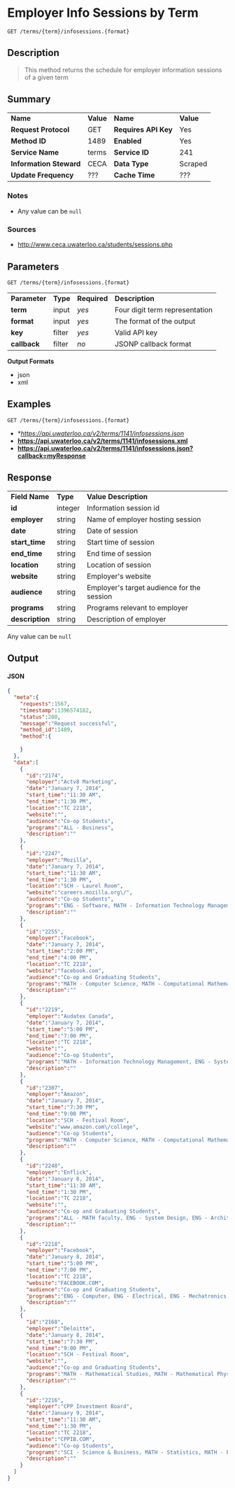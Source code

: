 # Employer Info Sessions by Term

```
GET /terms/{term}/infosessions.{format}
```

## Description

> This method returns the schedule for employer information sessions of a given term

## Summary

<table>
  <tr>
    <td><b>Name</b></td>
    <td><b>Value</b></td>
    <td><b><b>Name</b></b></td>
    <td><b>Value</b></td>
  </tr>
  <tr>
    <td><b>Request Protocol</b></td>
    <td>GET</td>
    <td><b>Requires API Key</b></td>
    <td>Yes</td>
  </tr>
  <tr>
    <td><b>Method ID</b></td>
    <td>1489</td>
    <td><b>Enabled</b></td>
    <td>Yes</td>
  </tr>
  <tr>
    <td><b>Service Name</b></td>
    <td>terms</td>
    <td><b>Service ID</b></td>
    <td>241</td>
  </tr>
  <tr>
    <td><b>Information Steward</b></td>
    <td>CECA</td>
    <td><b>Data Type</b></td>
    <td>Scraped</td>
  </tr>
  <tr>
    <td><b>Update Frequency</b></td>
    <td>???</td>
    <td><b>Cache Time</b></td>
    <td>???</td>
  </tr>
</table>


### Notes

- Any value can be `null`


### Sources

- http://www.ceca.uwaterloo.ca/students/sessions.php


## Parameters

```
GET /terms/{term}/infosessions.{format}
```

<table>
  <tr>
    <td><b>Parameter</b></td>
    <td><b>Type</b></td>
    <td><b><b>Required</b></b></td>
    <td><b>Description</b></td>
  </tr>
  <tr>
    <td><b>term</b></td>
    <td>input</td>
    <td><i>yes</i></td>
    <td>Four digit term representation</td>
  </tr>
  <tr>
    <td><b>format</b></td>
    <td>input</td>
    <td><i>yes</i></td>
    <td>The format of the output</td>
  </tr>
  <tr>
    <td><b>key</b></td>
    <td>filter</td>
    <td><i>yes</i></td>
    <td>Valid API key</td>
  </tr>
  <tr>
    <td><b>callback</b></td>
    <td>filter</td>
    <td><i>no</i></td>
    <td>JSONP callback format</td>
  </tr>
</table>

**Output Formats**

- json
- xml


## Examples

```
GET /terms/{term}/infosessions.{format}
```

- **https://api.uwaterloo.ca/v2/terms/1141/infosessions.json*
- **https://api.uwaterloo.ca/v2/terms/1141/infosessions.xml**
- **https://api.uwaterloo.ca/v2/terms/1141/infosessions.json?callback=myResponse**


## Response

<table>
  <tr>
    <td><b>Field Name</b></td>
    <td><b>Type</b></td>
    <td><b>Value Description</b></td>
  </tr>
  <tr>
    <td><b>id</b></td>
    <td>integer</td>
    <td>Information session id</td>
  </tr>
  <tr>
    <td><b>employer</b></td>
    <td>string</td>
    <td>Name of employer hosting session</td>
  </tr>
  <tr>
    <td><b>date</b></td>
    <td>string</td>
    <td>Date of session</td>
  </tr>
  <tr>
    <td><b>start_time</b></td>
    <td>string</td>
    <td>Start time of session</td>
  </tr>
  <tr>
    <td><b>end_time</b></td>
    <td>string</td>
    <td>End time of session</td>
  </tr>
  <tr>
    <td><b>location</b></td>
    <td>string</td>
    <td>Location of session</td>
  </tr>
  <tr>
    <td><b>website</b></td>
    <td>string</td>
    <td>Employer's website</td>
  </tr>
  <tr>
    <td><b>audience</b></td>
    <td>string</td>
    <td>Employer's target audience for the session</td>
  </tr>
  <tr>
    <td><b>programs</b></td>
    <td>string</td>
    <td>Programs relevant to employer</td>
  </tr>
  <tr>
    <td><b>description</b></td>
    <td>string</td>
    <td>Description of employer</td>
  </tr>
</table>


Any value can be `null`

## Output

#### JSON

```json
{
  "meta":{
    "requests":1567,
    "timestamp":1396574182,
    "status":200,
    "message":"Request successful",
    "method_id":1489,
    "method":{
      
    }
  },
  "data":[
    {
      "id":"2174",
      "employer":"Actv8 Marketing",
      "date":"January 7, 2014",
      "start_time":"11:30 AM",
      "end_time":"1:30 PM",
      "location":"TC 2218",
      "website":"",
      "audience":"Co-op Students",
      "programs":"ALL - Business",
      "description":""
    },
    {
      "id":"2247",
      "employer":"Mozilla",
      "date":"January 7, 2014",
      "start_time":"11:30 AM",
      "end_time":"1:30 PM",
      "location":"SCH - Laurel Room",
      "website":"careers.mozilla.org\/",
      "audience":"Co-op Students",
      "programs":"ENG - Software, MATH - Information Technology Management, MATH - Computer Science",
      "description":""
    },
    {
      "id":"2255",
      "employer":"Facebook",
      "date":"January 7, 2014",
      "start_time":"2:00 PM",
      "end_time":"4:00 PM",
      "location":"TC 2218",
      "website":"facebook.com",
      "audience":"Co-op and Graduating Students",
      "programs":"MATH - Computer Science, MATH - Computational Mathematics, ENG - System Design, ENG - Software, ENG - Computer",
      "description":""
    },
    {
      "id":"2219",
      "employer":"Audatex Canada",
      "date":"January 7, 2014",
      "start_time":"5:00 PM",
      "end_time":"7:00 PM",
      "location":"TC 2218",
      "website":"",
      "audience":"Co-op Students",
      "programs":"MATH - Information Technology Management, ENG - System Design, ENG - Software, ENG - Computer",
      "description":""
    },
    {
      "id":"2307",
      "employer":"Amazon",
      "date":"January 7, 2014",
      "start_time":"7:30 PM",
      "end_time":"9:00 PM",
      "location":"SCH - Festival Room",
      "website":"www.amazon.com\/college",
      "audience":"Co-op Students",
      "programs":"MATH - Computer Science, MATH - Computational Mathematics, ENG - Software, ENG - Computer",
      "description":""
    },
    {
      "id":"2248",
      "employer":"Enflick",
      "date":"January 8, 2014",
      "start_time":"11:30 AM",
      "end_time":"1:30 PM",
      "location":"TC 2218",
      "website":"",
      "audience":"Co-op and Graduating Students",
      "programs":"ALL - MATH faculty, ENG - System Design, ENG - Architecture, ALL - ENG faculty, ENG - Software, ENG - Nanotechnology, ENG - Mechatronics, ENG - Mechanical, ENG - Management, ENG - Geological, ENG - Environmental, ENG - Electrical, ENG - Computer, ENG - Civil, ENG - Chemical",
      "description":""
    },
    {
      "id":"2218",
      "employer":"Facebook",
      "date":"January 8, 2014",
      "start_time":"5:00 PM",
      "end_time":"7:00 PM",
      "location":"TC 2218",
      "website":"FACEBOOK.COM",
      "audience":"Co-op and Graduating Students",
      "programs":"ENG - Computer, ENG - Electrical, ENG - Mechatronics, ENG - Software, ENG - System Design",
      "description":""
    },
    {
      "id":"2168",
      "employer":"Deloitte",
      "date":"January 8, 2014",
      "start_time":"7:30 PM",
      "end_time":"9:00 PM",
      "location":"SCH - Festival Room",
      "website":"",
      "audience":"Co-op and Graduating Students",
      "programs":"MATH - Mathematical Studies, MATH - Mathematical Physics, MATH - Mathematical Optimization, MATH - Mathematical Finance, MATH - Mathematical Economics, MATH - Math & Business, MATH - Information Technology Management, MATH - Bioinformatics, ALL - MATH faculty, ENG - System Design, ENG - Software, ENG - Mechatronics, ENG - Mechanical, ENG - Management, ENG - Geological, ENG - Environmental, ENG - Electrical, ENG - Computer, ENG - Civil, ENG - Chemical, ALL - ENG faculty,  ALL - Info Tech",
      "description":""
    },
    {
      "id":"2216",
      "employer":"CPP Investment Board",
      "date":"January 9, 2014",
      "start_time":"11:30 AM",
      "end_time":"1:30 PM",
      "location":"TC 2218",
      "website":"CPPIB.COM",
      "audience":"Co-op Students",
      "programs":"SCI - Science & Business, MATH - Statistics, MATH - Pure Mathematics, MATH - Mathematical Studies, MATH - Mathematical Physics, MATH - Mathematical Optimization, MATH - Mathematical Finance, MATH - Mathematical Economics, MATH - Math & Business, MATH - Financial Analysis & Risk Management, MATH - Computing & Financial Management, MATH - Computer Science, MATH - Computational Mathematics, MATH - Combinatorics & Optimization, MATH - Business Administration, ALL - MATH faculty, MATH - Actuarial Science, ENG - System Design, ENG - Management, ENG - Computer, CA - Chartered Accounting, ARTS - Financial Management, ARTS - Economics, ARTS - Arts & Business,  ALL - Info Tech,  ALL - Business",
      "description":""
    }
  ]
}
```

